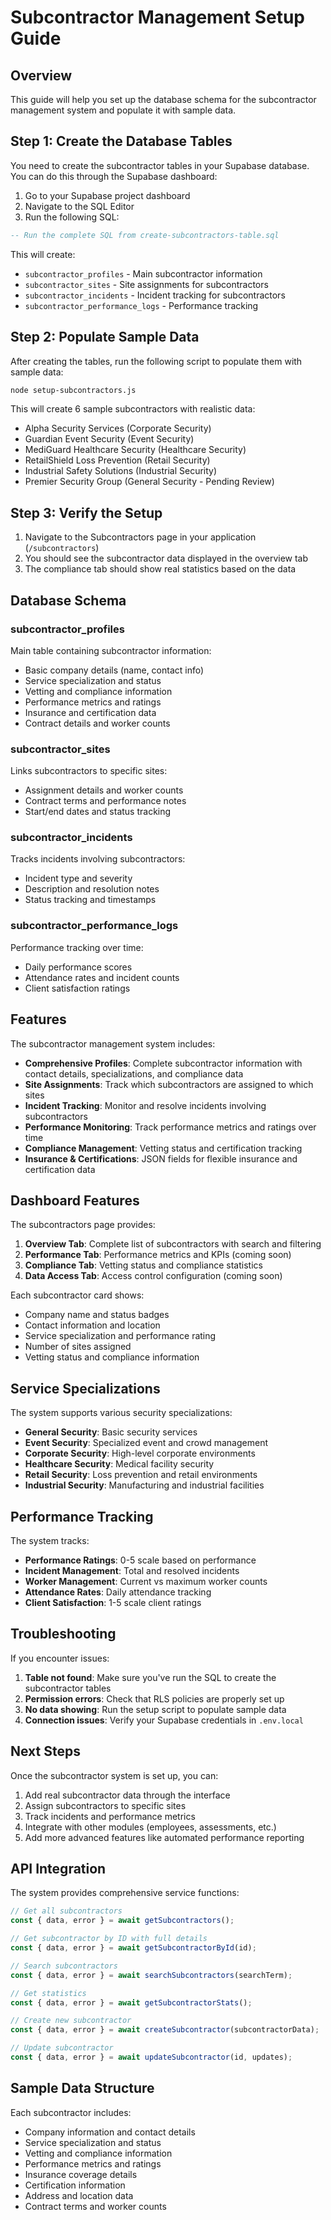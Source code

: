 # Subcontractor Management Setup Guide

## Overview
This guide will help you set up the database schema for the subcontractor management system and populate it with sample data.

## Step 1: Create the Database Tables

You need to create the subcontractor tables in your Supabase database. You can do this through the Supabase dashboard:

1. Go to your Supabase project dashboard
2. Navigate to the SQL Editor
3. Run the following SQL:

```sql
-- Run the complete SQL from create-subcontractors-table.sql
```

This will create:
- `subcontractor_profiles` - Main subcontractor information
- `subcontractor_sites` - Site assignments for subcontractors
- `subcontractor_incidents` - Incident tracking for subcontractors
- `subcontractor_performance_logs` - Performance tracking

## Step 2: Populate Sample Data

After creating the tables, run the following script to populate them with sample data:

```bash
node setup-subcontractors.js
```

This will create 6 sample subcontractors with realistic data:
- Alpha Security Services (Corporate Security)
- Guardian Event Security (Event Security)
- MediGuard Healthcare Security (Healthcare Security)
- RetailShield Loss Prevention (Retail Security)
- Industrial Safety Solutions (Industrial Security)
- Premier Security Group (General Security - Pending Review)

## Step 3: Verify the Setup

1. Navigate to the Subcontractors page in your application (`/subcontractors`)
2. You should see the subcontractor data displayed in the overview tab
3. The compliance tab should show real statistics based on the data

## Database Schema

### subcontractor_profiles
Main table containing subcontractor information:
- Basic company details (name, contact info)
- Service specialization and status
- Vetting and compliance information
- Performance metrics and ratings
- Insurance and certification data
- Contract details and worker counts

### subcontractor_sites
Links subcontractors to specific sites:
- Assignment details and worker counts
- Contract terms and performance notes
- Start/end dates and status tracking

### subcontractor_incidents
Tracks incidents involving subcontractors:
- Incident type and severity
- Description and resolution notes
- Status tracking and timestamps

### subcontractor_performance_logs
Performance tracking over time:
- Daily performance scores
- Attendance rates and incident counts
- Client satisfaction ratings

## Features

The subcontractor management system includes:

- **Comprehensive Profiles**: Complete subcontractor information with contact details, specializations, and compliance data
- **Site Assignments**: Track which subcontractors are assigned to which sites
- **Incident Tracking**: Monitor and resolve incidents involving subcontractors
- **Performance Monitoring**: Track performance metrics and ratings over time
- **Compliance Management**: Vetting status and certification tracking
- **Insurance & Certifications**: JSON fields for flexible insurance and certification data

## Dashboard Features

The subcontractors page provides:

1. **Overview Tab**: Complete list of subcontractors with search and filtering
2. **Performance Tab**: Performance metrics and KPIs (coming soon)
3. **Compliance Tab**: Vetting status and compliance statistics
4. **Data Access Tab**: Access control configuration (coming soon)

Each subcontractor card shows:
- Company name and status badges
- Contact information and location
- Service specialization and performance rating
- Number of sites assigned
- Vetting status and compliance information

## Service Specializations

The system supports various security specializations:
- **General Security**: Basic security services
- **Event Security**: Specialized event and crowd management
- **Corporate Security**: High-level corporate environments
- **Healthcare Security**: Medical facility security
- **Retail Security**: Loss prevention and retail environments
- **Industrial Security**: Manufacturing and industrial facilities

## Performance Tracking

The system tracks:
- **Performance Ratings**: 0-5 scale based on performance
- **Incident Management**: Total and resolved incidents
- **Worker Management**: Current vs maximum worker counts
- **Attendance Rates**: Daily attendance tracking
- **Client Satisfaction**: 1-5 scale client ratings

## Troubleshooting

If you encounter issues:

1. **Table not found**: Make sure you've run the SQL to create the subcontractor tables
2. **Permission errors**: Check that RLS policies are properly set up
3. **No data showing**: Run the setup script to populate sample data
4. **Connection issues**: Verify your Supabase credentials in `.env.local`

## Next Steps

Once the subcontractor system is set up, you can:

1. Add real subcontractor data through the interface
2. Assign subcontractors to specific sites
3. Track incidents and performance metrics
4. Integrate with other modules (employees, assessments, etc.)
5. Add more advanced features like automated performance reporting

## API Integration

The system provides comprehensive service functions:

```javascript
// Get all subcontractors
const { data, error } = await getSubcontractors();

// Get subcontractor by ID with full details
const { data, error } = await getSubcontractorById(id);

// Search subcontractors
const { data, error } = await searchSubcontractors(searchTerm);

// Get statistics
const { data, error } = await getSubcontractorStats();

// Create new subcontractor
const { data, error } = await createSubcontractor(subcontractorData);

// Update subcontractor
const { data, error } = await updateSubcontractor(id, updates);
```

## Sample Data Structure

Each subcontractor includes:
- Company information and contact details
- Service specialization and status
- Vetting and compliance information
- Performance metrics and ratings
- Insurance coverage details
- Certification information
- Address and location data
- Contract terms and worker counts 
